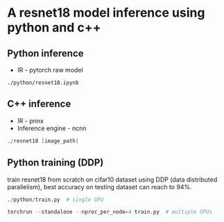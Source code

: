 # A resnet18 model inference using python and c++


## Python inference 
- IR - pytorch raw model 

```
./python/resnet18.ipynb
```

## C++ inference 
- IR - pnnx 
- Inference engine - ncnn 

```c++
./resnet18 [image_path]
```



## Python training (DDP)
train resnet18 from scratch on cifar10 dataset using DDP (data distributed parallelism), best accuracy on testing dataset can reach to $94\%$. 

```python
./python/train.py  # single GPU

torchrun --standalone --nproc_per_node=4 train.py  # multiple GPUs
```

